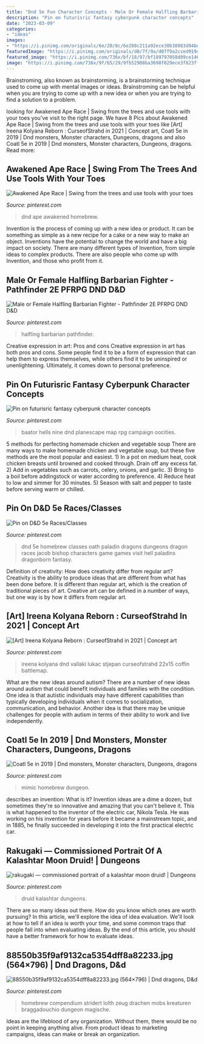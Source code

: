 ```yaml
---
title: "Dnd 5e Fun Character Concepts - Male Or Female Halfling Barbarian Fighter"
description: "Pin on futurisric fantasy cyberpunk character concepts"
date: "2023-03-09"
categories:
- "ideas"
images:
- "https://i.pinimg.com/originals/6e/20/8c/6e208c211a92ece30b38983d94bd9ba8.png"
featuredImage: "https://i.pinimg.com/originals/d0/7f/9a/d07f9a2cced919c426653662eda41547.jpg"
featured_image: "https://i.pinimg.com/736x/bf/18/97/bf189797058d09ce146a9ef4749dbad6.jpg"
image: "https://i.pinimg.com/736x/9f/b5/29/9fb52908ba3698f029ece3f823ff698a.jpg"
---
```



Brainstroming, also known as brainstorming, is a brainstorming technique used to come up with mental images or ideas. Brainstroming can be helpful when you are trying to come up with a new idea or when you are trying to find a solution to a problem.

	

		
looking for Awakened Ape Race | Swing from the trees and use tools with your toes you've visit to the right page. We have 8 Pics about Awakened Ape Race | Swing from the trees and use tools with your toes like [Art] Ireena Kolyana Reborn : CurseofStrahd in 2021 | Concept art, Coatl 5e in 2019 | Dnd monsters, Monster characters, Dungeons, dragons and also Coatl 5e in 2019 | Dnd monsters, Monster characters, Dungeons, dragons. Read more:
		
    
## Awakened Ape Race | Swing From The Trees And Use Tools With Your Toes

<img loading=lazy src="https://i.pinimg.com/736x/80/66/98/806698b150d1a0f2b3f9b607628808d0.jpg" onerror="this.onerror=null;this.src='https://tse4.mm.bing.net/th?id=OIP.1skgd6k4E1AQgS4sGNXs8AHaJl&amp;pid=15.1';" alt="Awakened Ape Race | Swing from the trees and use tools with your toes">

_Source: pinterest.com_

>dnd ape awakened homebrew. 

	

Invention is the process of coming up with a new idea or product. It can be something as simple as a new recipe for a cake or a new way to make an object. Inventions have the potential to change the world and have a big impact on society. There are many different types of Invention, from simple ideas to complex products. There are also people who come up with Invention, and those who profit from it.

    
## Male Or Female Halfling Barbarian Fighter - Pathfinder 2E PFRPG DND D&amp;D

<img loading=lazy src="https://i.pinimg.com/originals/6e/20/8c/6e208c211a92ece30b38983d94bd9ba8.png" onerror="this.onerror=null;this.src='https://tse3.mm.bing.net/th?id=OIP.vHeMZtRnJKz2yXTgMTNnhAHaIj&amp;pid=15.1';" alt="Male or Female Halfling Barbarian Fighter - Pathfinder 2E PFRPG DND D&amp;D">

_Source: pinterest.com_

>halfling barbarian pathfinder. 

	

Creative expression in art: Pros and cons
Creative expression in art has both pros and cons. Some people find it to be a form of expression that can help them to express themselves, while others find it to be uninspired or unenlightening. Ultimately, it comes down to personal preference.

    
## Pin On Futurisric Fantasy Cyberpunk Character Concepts

<img loading=lazy src="https://i.pinimg.com/originals/d0/7f/9a/d07f9a2cced919c426653662eda41547.jpg" onerror="this.onerror=null;this.src='https://tse1.mm.bing.net/th?id=OIP.h0nHzB7tjTkXX73lSh-0YwAAAA&amp;pid=15.1';" alt="Pin on futurisric fantasy cyberpunk character concepts">

_Source: pinterest.com_

>baator hells nine dnd planescape map rpg campaign oocities. 

	

5 methods for perfecting homemade chicken and vegetable soup
There are many ways to make homemade chicken and vegetable soup, but these five methods are the most popular and easiest. 1) In a pot on medium heat, cook chicken breasts until browned and cooked through. Drain off any excess fat. 2) Add in vegetables such as carrots, celery, onions, and garlic. 3) Bring to a boil before addingstock or water according to preference. 4) Reduce heat to low and simmer for 30 minutes. 5) Season with salt and pepper to taste before serving warm or chilled.

    
## Pin On D&amp;D 5e Races/Classes

<img loading=lazy src="https://i.pinimg.com/736x/0b/b2/b3/0bb2b3aef961dd8df27c03a76506d9ef--dnd-classes-tabletop-games.jpg" onerror="this.onerror=null;this.src='https://tse4.mm.bing.net/th?id=OIP.2EQvM0Ys6e1wpxMPf5xfPAHaKe&amp;pid=15.1';" alt="Pin on D&amp;D 5e Races/Classes">

_Source: pinterest.com_

>dnd 5e homebrew classes oath paladin dragons dungeons dragon races jacob bishop characters game games visit hell paladins dragonborn fantasy. 

	

Definition of creativity: How does creativity differ from regular art?
Creativity is the ability to produce ideas that are different from what has been done before. It is different than regular art, which is the creation of traditional pieces of art. Creative art can be defined in a number of ways, but one way is by how it differs from regular art.

    
## [Art] Ireena Kolyana Reborn : CurseofStrahd In 2021 | Concept Art

<img loading=lazy src="https://i.pinimg.com/736x/55/17/9f/55179f532cd49471b59b483628eff13e.jpg" onerror="this.onerror=null;this.src='https://tse2.mm.bing.net/th?id=OIP.2hxGz5EKR2AoHhaGvvQn0gHaHa&amp;pid=15.1';" alt="[Art] Ireena Kolyana Reborn : CurseofStrahd in 2021 | Concept art">

_Source: pinterest.com_

>ireena kolyana dnd vallaki lukac stjepan curseofstrahd 22x15 coffin battlemap. 

	

What are the new ideas around autism?
There are a number of new ideas around autism that could benefit individuals and families with the condition. One idea is that autistic individuals may have different capabilities than typically developing individuals when it comes to socialization, communication, and behavior. Another idea is that there may be unique challenges for people with autism in terms of their ability to work and live independently.

    
## Coatl 5e In 2019 | Dnd Monsters, Monster Characters, Dungeons, Dragons

<img loading=lazy src="https://i.pinimg.com/236x/85/e7/2e/85e72e60c0ad872bc03af8e23614d41f.jpg" onerror="this.onerror=null;this.src='https://tse4.mm.bing.net/th?id=OIP.b1nlalJlruLHGGdAHTEjmQAAAA&amp;pid=15.1';" alt="Coatl 5e in 2019 | Dnd monsters, Monster characters, Dungeons, dragons">

_Source: pinterest.com_

>mimic homebrew dungeon. 

	

describes an invention: What is it?
Invention ideas are a dime a dozen, but sometimes they're so innovative and amazing that you can't believe it. This is what happened to the inventor of the electric car, Nikola Tesla. He was working on his invention for years before it became a mainstream topic, and in 1885, he finally succeeded in developing it into the first practical electric car.

    
## Rakugaki — Commissioned Portrait Of A Kalashtar Moon Druid! | Dungeons

<img loading=lazy src="https://i.pinimg.com/736x/bf/18/97/bf189797058d09ce146a9ef4749dbad6.jpg" onerror="this.onerror=null;this.src='https://tse1.mm.bing.net/th?id=OIP.Td_DWFqEQoVZRXKXC_r6AAHaI9&amp;pid=15.1';" alt="rakugaki — commissioned portrait of a kalashtar moon druid! | Dungeons">

_Source: pinterest.com_

>druid kalashtar dungeons. 

	

There are so many ideas out there. How do you know which ones are worth pursuing? In this article, we'll explore the idea of idea evaluation. We'll look at how to tell if an idea is worth your time, and some common traps that people fall into when evaluating ideas. By the end of this article, you should have a better framework for how to evaluate ideas.

    
## 88550b35f9af9132ca5354dff8a82233.jpg (564×796) | Dnd Dragons, D&amp;d

<img loading=lazy src="https://i.pinimg.com/736x/9f/b5/29/9fb52908ba3698f029ece3f823ff698a.jpg" onerror="this.onerror=null;this.src='https://tse1.mm.bing.net/th?id=OIP.4sI4fjPNM_zRtB28OWSxfgHaKc&amp;pid=15.1';" alt="88550b35f9af9132ca5354dff8a82233.jpg (564×796) | Dnd dragons, D&amp;d">

_Source: pinterest.com_

>homebrew compendium stridert lolth zeug drachen mobs kreaturen braggadouchio dungeon magische. 

	

Ideas are the lifeblood of any organization. Without them, there would be no point in keeping anything alive. From product ideas to marketing campaigns, ideas can make or break an organization.

